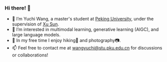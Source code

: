 ### Hi there! 👋

- 🔭 I’m Yuchi Wang, a master's student at [Peking University](https://english.pku.edu.cn/), under the supervision of [Xu Sun](https://xusun26.github.io/).
- 👀 I’m interested in multimodal learning, generative learning (AIGC), and large language models.
- 🌴 In my free time I enjoy hiking🚶 and photography📷. 
- 📫 Feel free to contact me at wangyuchi@stu.pku.edu.cn for discussions or collaborations!


